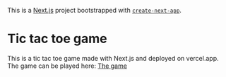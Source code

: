 This is a [Next.js](https://nextjs.org/) project bootstrapped with [`create-next-app`](https://github.com/vercel/next.js/tree/canary/packages/create-next-app).

# Tic tac toe game
This is a tic tac toe game made with Next.js and deployed on vercel.app. 
The game can be played here: [The game]([react-tic-tac-toe-l192.vercel.app/](https://react-tic-tac-toe-l192.vercel.app/))
